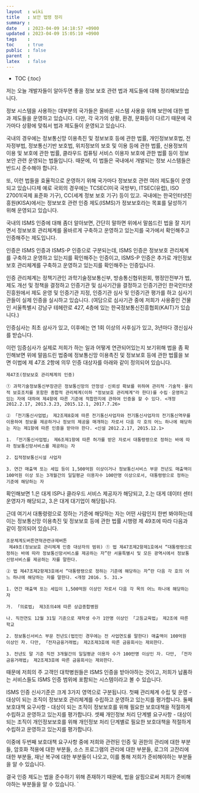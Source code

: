 ```yaml
---
layout  : wiki
title   : 보안 법령 정리
summary : 
date    : 2023-04-09 14:18:57 +0900
updated : 2023-04-09 15:05:10 +0900
tags    : 
toc     : true
public  : false
parent  : 
latex   : false
---
```

* TOC
{:toc}

저는 오늘 개발자들이 알아두면 좋을 정보 보호  관련  법과 제도들에 대해 정리해보았습니다.

정보 시스템을 사용하는 대부분의 국가들은 올바른 시스템 사용을 위해 보안에 대한 법과 제도들을 운영하고 있습니다. 
다만, 각 국가의 상황, 환경, 문화등이 다르기 때문에 국가마다 상황에 맞춰서 법과 제도들이 운영되고 있습니다.

국내의 경우에는 정보통신망 이용촉진 및 정보보호 등에 관한 법률, 개인정보보호법, 전자정부법, 정보통신기반 보호법, 위치정보의 보호 및 이용 등에 관한 법률, 신용정보의 이용 및 보호에 관한 법률, 클라우드 컴퓨팅 서비스 이용자 보호에 관한 법률 등이 정보 보안 관련 운영되는 법들입니다. 때문에, 이 법들은 국내에서 개발되는 정보 시스템들은 반드시 준수해야 합니다.

또, 이런 법들을 효율적으로 운영하기 위해 국가마다 정보보호 관련 여러 제도들이 운영되고 있습니다제
 예로 국외의 경우에는 TCSEC(미국 국방부), ITSEC(유럽), ISO 27001(국제 표준화 기구), CC(세계 정보 보호 기구) 등이 있고. 국내에는 한국인터넷진흥원(KISA)에서는 정보보호 관련 인증 제도(ISMS)가 정보보호라는 목표를 달성하기 위해 운영되고 있습니다.

국내의 ISMS 인증에 대해 좀더 알아보면, 간단히 말하면 위에서 말씀드린 법을 잘 지키면서 정보보호 관리체계를 올바르게 구축하고 운영하고 있는지를 국가에서 확인해주고 인증해주는 제도입니다. 

인증은 ISMS 인증과 ISMS-P 인증으로 구분되는데, ISMS 인증은 정보보호 관리체계를 구축하고 운영하고 있는지를 확인해주는 인증이고, ISMS-P 인증은 추가로 개인정보보호 관리체계를 구축하고 운영하고 있는지를 확인해주는 인증입니다.

인증 관리체계는
정책기관인 과학기술정보통신부, 방송통신협위원회, 행정안전부가 법,제도 개선 및 정책을 결정하고 인증기관 및 심사기간을 결정하고
인증기관인 한국인터넷진흥원에서 제도 운영 및 인증기관 지정, 인증기관 심사 및 인증기관 평가를 하고
심사기관들이 실제 인증을 실시하고 있습니다.
(여담으로 심사기관 중에 저희가 사용중인 건물인 서울특별시 강남구 테헤란로 427, 4층에 있는 한국정보통신진흥협회(KAIT)가 있습니다.)

인증심사는 최초 삼사가 있고, 이후에는 연 1회 이상의 사후심가 있고, 3년마다 갱신심사를 받습니다.

이런 임증심사가 실제로 저희가 하는 일과 어떻게 연관되어있는지 보기위해 법을 좀 확인해보면
위에 말씀드린 법중에 정보통신망 이용촉진 및 정보보호 등에 관한 법률을 보면 이법에 제 47조 2항에 의무 인증 대상자를 아래와 같이 정의되어 있습니다.
```
제47조(정보보호 관리체계의 인증)

① 과학기술정보통신부장관은 정보통신망의 안정성ㆍ신뢰성 확보를 위하여 관리적ㆍ기술적ㆍ물리적 보호조치를 포함한 종합적 관리체계(이하 "정보보호 관리체계"라 한다)를 수립ㆍ운영하고 있는 자에 대하여 제4항에 따른 기준에 적합한지에 관하여 인증을 할 수 있다. <개정 2012.2.17, 2013.3.23, 2015.12.1, 2017.7.26>

② 「전기통신사업법」 제2조제8호에 따른 전기통신사업자와 전기통신사업자의 전기통신역무를 이용하여 정보를 제공하거나 정보의 제공을 매개하는 자로서 다음 각 호의 어느 하나에 해당하는 자는 제1항에 따른 인증을 받아야 한다. <신설 2012.2.17, 2015.12.1>

1. 「전기통신사업법」 제6조제1항에 따른 허가를 받은 자로서 대통령령으로 정하는 바에 따라 정보통신망서비스를 제공하는 자

2. 집적정보통신시설 사업자

3. 연간 매출액 또는 세입 등이 1,500억원 이상이거나 정보통신서비스 부문 전년도 매출액이 100억원 이상 또는 3개월간의 일일평균 이용자수 100만명 이상으로서, 대통령령으로 정하는 기준에 해당하는 자
```

확인해보면 1.은 대게 ISP나 클라우드 서비스 제공자가 해당되고, 2.는 대게 데이터 센터 운영자가 해당되고, 3.은 대게 대기업이 해당됩니다.

근데 여기서 대통령령으로 정하는 기준에 해당하는 자는 어떤 사람인지 한번 봐야하는데 이는 정보통신망 이용촉진 및 정보보호 등에 관한 법률 시행령 제 49조에 따라 다음과 같이 정의되어 있습니다.
```
조문체계도버튼연혁관련규제버튼
 제49조(정보보호 관리체계 인증 대상자의 범위) ① 법 제47조제2항제1호에서 “대통령령으로 정하는 바에 따라 정보통신망서비스를 제공하는 자”란 서울특별시 및 모든 광역시에서 정보통신망서비스를 제공하는 자를 말한다.

② 법 제47조제2항제3호에서 “대통령령으로 정하는 기준에 해당하는 자”란 다음 각 호의 어느 하나에 해당하는 자를 말한다. <개정 2016. 5. 31.>

1. 연간 매출액 또는 세입이 1,500억원 이상인 자로서 다음 각 목의 어느 하나에 해당하는 자

가. 「의료법」 제3조의4에 따른 상급종합병원

나. 직전연도 12월 31일 기준으로 재학생 수가 1만명 이상인 「고등교육법」 제2조에 따른 학교

2. 정보통신서비스 부문 전년도(법인인 경우에는 전 사업연도를 말한다) 매출액이 100억원 이상인 자. 다만, 「전자금융거래법」 제2조제3호에 따른 금융회사는 제외한다.

3. 전년도 말 기준 직전 3개월간의 일일평균 이용자 수가 100만명 이상인 자. 다만, 「전자금융거래법」 제2조제3호에 따른 금융회사는 제외한다.
```

때문에 저희의 주 고객인 대학병원들은 ISMS 인증을 받아야하는 것이고, 저희가 납품하는 서비스들도 ISMS 인증 범위에 포함되는 시스템이라고 볼 수 있습니다.


ISMS 인증 신사기준은 크게 3가지 영역으로 구분됩니다.
첫째 관리체계 수립 및 운영 - 대상이 되는 조직이 정보보호 관리체계를 수립하고 운영하고 있는지를 평가합니다.
둘째 보호대책 요구사항 - 대상이 되는 조직이 정보보호를 위해 필요한 보호대책을 적절하게 수립하고 운영하고 있는지를 평가합니다.
셋째 개인정보 처리 단계별 요구사항 - 대상이 되는 조직이 개인정보보호를 위해 개인정보 처리 단계별로 필요한 보호대책을 적절하게 수립하고 운영하고 있는지를 평가합니다.

이중에 두번째 보호대책 요구사항 중에 저희와 관련된 인증 및 권한의 관리에 대한 부분들, 암호화 적용에 대한 부분들, 소스 프로그램의 관리에 대한 부분들, 로그의 고잔리에 대한 부분들, 재난 복구에 대한 부분들이 나오고, 이를 통해 저희가 준비해야하는 부분들을 알 수 있습니다.


결국 인증 제도는 법을 준수하기 위해 존재하기 때문에, 법을 살핌으로써 저희가 준비해야하는 부분들을 알 수 있습니다.
`